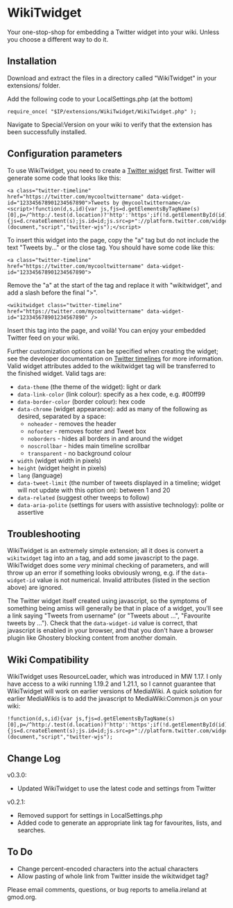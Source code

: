 WikiTwidget
===========

Your one-stop-shop for embedding a Twitter widget into your wiki. Unless you choose a different way to do it.


Installation
------------

Download and extract the files in a directory called "WikiTwidget" in your extensions/ folder.

Add the following code to your LocalSettings.php (at the bottom)

	require_once( "$IP/extensions/WikiTwidget/WikiTwidget.php" );

Navigate to Special:Version on your wiki to verify that the extension has been successfully installed.


Configuration parameters
------------------------

To use WikiTwidget, you need to create a [Twitter widget](https://twitter.com/settings/widgets) first. Twitter will generate some code that looks like this:

	<a class="twitter-timeline" href="https://twitter.com/mycooltwittername" data-widget-id="123345678901234567890">Tweets by @mycooltwittername</a>
	<script>!function(d,s,id){var js,fjs=d.getElementsByTagName(s)[0],p=/^http:/.test(d.location)?'http':'https';if(!d.getElementById(id)){js=d.createElement(s);js.id=id;js.src=p+"://platform.twitter.com/widgets.js";fjs.parentNode.insertBefore(js,fjs);}}(document,"script","twitter-wjs");</script>

To insert this widget into the page, copy the "a" tag but do not include the text "Tweets by..." or the close tag. You should have some code like this:

	<a class="twitter-timeline" href="https://twitter.com/mycooltwittername" data-widget-id="123345678901234567890">

Remove the "a" at the start of the tag and replace it with "wikitwidget", and add a slash before the final ">".

	<wikitwidget class="twitter-timeline" href="https://twitter.com/mycooltwittername" data-widget-id="123345678901234567890" />

Insert this tag into the page, and voilà! You can enjoy your embedded Twitter feed on your wiki.

Further customization options can be specified when creating the widget; see the developer documentation on [Twitter timelines](https://dev.twitter.com/docs/embedded-timelines) for more information. Valid widget attributes added to the wikitwidget tag will be transferred to the finished widget. Valid tags are:

* `data-theme` (the theme of the widget): light or dark
* `data-link-color` (link colour): specify as a hex code, e.g. #00ff99
* `data-border-color` (border colour): hex code
* `data-chrome` (widget appearance): add as many of the following as desired, separated by a space:
    * `noheader` - removes the header
    * `nofooter` -  removes footer and Tweet box
    * `noborders` - hides all borders in and around the widget
    * `noscrollbar` - hides main timeline scrollbar
    * `transparent` - no background colour
* `width` (widget width in pixels)
* `height` (widget height in pixels)
* `lang` (language)
* `data-tweet-limit` (the number of tweets displayed in a timeline; widget will not update with this option on): between 1 and 20
* `data-related` (suggest other tweeps to follow)
* `data-aria-polite` (settings for users with assistive technology): polite or assertive


Troubleshooting
---------------

WikiTwidget is an extremely simple extension; all it does is convert a `wikitwidget` tag into an `a` tag, and add some javascript to the page. WikiTwidget does some *very* minimal checking of parameters, and will throw up an error if something looks obviously wrong, e.g. if the `data-widget-id` value is not numerical. Invalid attributes (listed in the section above) are ignored.

The Twitter widget itself created using javascript, so the symptoms of something being amiss will generally be that in place of a widget, you'll see a link saying "Tweets from username" (or "Tweets about ...", "Favourite tweets by ..."). Check that the `data-widget-id` value is correct, that javascript is enabled in your browser, and that you don't have a browser plugin like Ghostery blocking content from another domain.


Wiki Compatibility
------------------

WikiTwidget uses ResourceLoader, which was introduced in MW 1.17. I only have access to a wiki running 1.19.2 and 1.21.1, so I cannot guarantee that WikiTwidget will work on earlier versions of MediaWiki. A quick solution for earlier MediaWikis is to add the javascript to MediaWiki:Common.js on your wiki:

	!function(d,s,id){var js,fjs=d.getElementsByTagName(s)[0],p=/^http:/.test(d.location)?'http':'https';if(!d.getElementById(id)){js=d.createElement(s);js.id=id;js.src=p+"://platform.twitter.com/widgets.js";fjs.parentNode.insertBefore(js,fjs);}}(document,"script","twitter-wjs");


Change Log
----------

v0.3.0:

* Updated WikiTwidget to use the latest code and settings from Twitter

v0.2.1:

* Removed support for settings in LocalSettings.php
* Added code to generate an appropriate link tag for favourites, lists, and searches.


To Do
-----

* Change percent-encoded characters into the actual characters
* Allow pasting of whole link from Twitter inside the wikitwidget tag?


Please email comments, questions, or bug reports to amelia.ireland at gmod.org.
